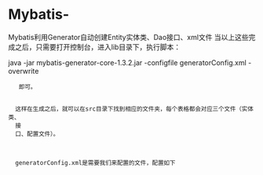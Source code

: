 # Mybatis-
Mybatis利用Generator自动创建Entity实体类、Dao接口、xml文件
当以上这些完成之后，只需要打开控制台，进入lib目录下，执行脚本：

java -jar mybatis-generator-core-1.3.2.jar -configfile generatorConfig.xml -overwrite

       即可。


      这样在生成之后，就可以在src目录下找到相应的文件夹，每个表格都会对应三个文件（实体类、
      接
      口、配置文件）。
      
      
      
      generatorConfig.xml是需要我们来配置的文件，配置如下
<?xml version="1.0" encoding="UTF-8"?>
<!DOCTYPE generatorConfiguration  
  PUBLIC "-//mybatis.org//DTD MyBatis Generator Configuration 1.0//EN"  
  "http://mybatis.org/dtd/mybatis-generator-config_1_0.dtd">  
<generatorConfiguration>  
<!-- 数据库驱动-->  
    <classPathEntry  location="mysql-connector-java-5.1.25-bin.jar"/>  
    <context id="DB2Tables"  targetRuntime="MyBatis3">  
        <commentGenerator>  
            <property name="suppressDate" value="true"/>  
            <!-- 是否去除自动生成的注释 true：是 ： false:否 -->  
            <property name="suppressAllComments" value="true"/>  
        </commentGenerator>  
        <!--数据库链接URL，用户名、密码 -->  
        <jdbcConnection driverClass="com.mysql.jdbc.Driver" connectionURL="jdbc:mysql://125.221.1.1/db_124" userId="dem" password="dem">  
        </jdbcConnection>  
        <javaTypeResolver>  
            <property name="forceBigDecimals" value="false"/>  
        </javaTypeResolver>  
        <!-- 生成模型的包名和位置-->  
        <javaModelGenerator targetPackage="test.domain" targetProject="src">  
            <property name="enableSubPackages" value="true"/>  
            <property name="trimStrings" value="true"/>  
        </javaModelGenerator>  
        <!-- 生成映射文件的包名和位置-->  
        <sqlMapGenerator targetPackage="test.mapping" targetProject="src">  
            <property name="enableSubPackages" value="true"/>  
        </sqlMapGenerator>  
        <!-- 生成DAO的包名和位置-->  
        <javaClientGenerator type="XMLMAPPER" targetPackage="test.IDao" targetProject="src">  
            <property name="enableSubPackages" value="true"/>  
        </javaClientGenerator>  
        <!-- 要生成的表 tableName是数据库中的表名或视图名 domainObjectName是实体类名-->  
        <table tableName="user_info_t" domainObjectName="User" enableCountByExample="false" enableUpdateByExample="false" enableDeleteByExample="false" enableSelectByExample="false" selectByExampleQueryId="false"></table>
    </context>  
</generatorConfiguration>  
